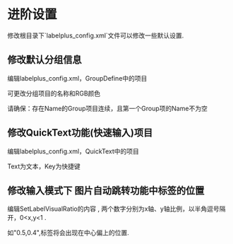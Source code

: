 # 进阶设置

修改根目录下\`labelplus\_config.xml\`文件可以修改一些默认设置.



## 修改默认分组信息

编辑labelplus\_config.xml，GroupDefine中的项目

可更改分组项目的名称和RGB颜色

请确保：存在Name的Group项目连续，且第一个Group项的Name不为空



## 修改QuickText功能\(快速输入\)项目

编辑labelplus\_config.xml，QuickText中的项目

Text为文本，Key为快捷键



## 修改输入模式下 图片自动跳转功能中标签的位置

编辑SetLabelVisualRatio的内容, 两个数字分别为x轴、y轴比例，以半角逗号隔开，0&lt;x,y&lt;1.

如"0.5,0.4",标签将会出现在中心偏上的位置.

